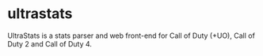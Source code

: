 # ultrastats
UltraStats is a stats parser and web front-end for Call of Duty (+UO), Call of Duty 2 and Call of Duty 4.
